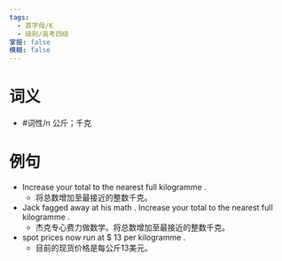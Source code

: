 ```yaml
---
tags:
  - 首字母/K
  - 级别/高考四级
掌握: false
模糊: false
---
```

# 词义
- #词性/n  公斤；千克
# 例句
- Increase your total to the nearest full kilogramme .
	- 将总数增加至最接近的整数千克。
- Jack fagged away at his math . Increase your total to the nearest full kilogramme .
	- 杰克专心费力做数学。将总数增加至最接近的整数千克。
- spot prices now run at $ 13 per kilogramme .
	- 目前的现货价格是每公斤13美元。
